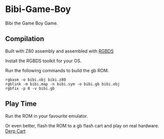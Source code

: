 # Bibi-Game-Boy
Bibi the Game Boy Game.

## Compilation
Built with Z80 assembly and assembled with [RGBDS](https://github.com/rednex/rgbds "RGDBS")

Install the RGBDS toolkit for your OS.

Run the following commands to build the gb ROM.

```
rgbasm -o bibi.obj bibi.z80
rgblink -m bibi.map -n bibi.sym -o bibi.gb bibi.obj
rgbfix -p 0 -v bibi.gb
```

## Play Time
Run the ROM in your favourite emulator.

Or even better, flash the ROM to a gb flash cart and play on real hardware. [Derp Cart](http://derpcart.com/)